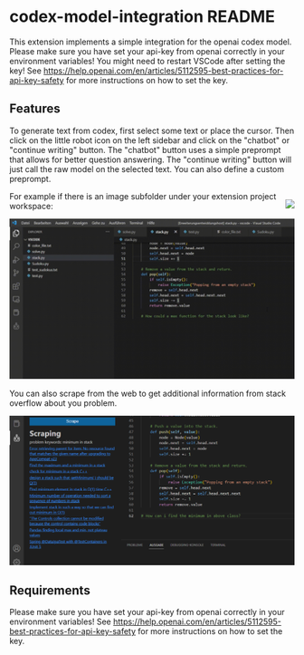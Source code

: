 # codex-model-integration README

This extension implements a simple integration for the openai codex model. Please make sure you have set your api-key from openai correctly in your environment variables! You might need to restart VSCode after setting the key! See https://help.openai.com/en/articles/5112595-best-practices-for-api-key-safety for more instructions on how to set the key. 

## Features

To generate text from codex, first select some text or place the cursor. Then click on the little robot icon on the left sidebar and click on the "chatbot" or "continue writing" button. The "chatbot" button uses a simple preprompt that allows for better question answering. The "continue writing" button will just call the raw model on the selected text. You can also define a custom preprompt.
<p style="float:right;">
  <img src="https://github.com/NiceGuySaysHi/codex-model-integration/blob/main/media/scraping%20example.png">
</p>
For example if there is an image subfolder under your extension project workspace:

![Alt text](media/demo.gif)

You can also scrape from the web to get additional information from stack overflow about you problem.

![Alt text](media/scraping%20example.png)

## Requirements

Please make sure you have set your api-key from openai correctly in your environment variables! See https://help.openai.com/en/articles/5112595-best-practices-for-api-key-safety for more instructions on how to set the key. 